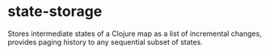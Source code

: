 state-storage
=============

Stores intermediate states of a Clojure map as a list of incremental changes, provides paging history to any sequential subset of states.